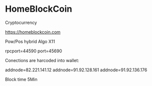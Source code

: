 # HomeBlockCoin
Cryptocurrency


https://homeblockcoin.com

Pow/Pos hybrid
Algo X11

rpcport=44590
port=45690

Conections are harcoded into wallet:

addnode=82.221.141.12
addnode=91.92.128.161
addnode=91.92.136.176

Block time 5Min
